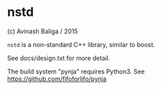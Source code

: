 # nstd

(c) Avinash Baliga / 2015

`nstd` is a non-standard C++ library, similar to boost.

See docs/design.txt for more detail.

The build system "pynja" requires Python3.  See https://github.com/fifoforlifo/pynja
